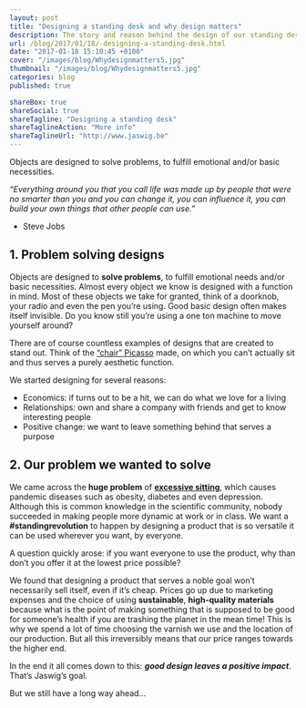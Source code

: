 ```yaml
---
layout: post
title: "Designing a standing desk and why design matters"
description: The story and reason behind the design of our standing desk.
url: /blog/2017/01/18/-designing-a-standing-desk.html
date: "2017-01-18 15:10:45 +0100"
cover: "/images/blog/Whydesignmatters5.jpg"
thumbnail: "/images/blog/Whydesignmatters5.jpg"
categories: blog
published: true

shareBox: true
shareSocial: true
shareTagline: "Designing a standing desk"
shareTaglineAction: "More info"
shareTaglineUrl: "http://www.jaswig.be"
---
```


Objects are designed to solve problems, to fulfill emotional and/or basic necessities.
<!--more-->

*“Everything around you that you call life was made up by people that were no smarter than you and you can change it, you can influence it, you can build your own things that other people can use.”*
-	Steve Jobs

## 1. Problem solving designs

Objects are designed to **solve problems**, to fulfill emotional needs and/or basic necessities.
Almost every object we know is designed with a function in mind. Most of these objects we take for granted, think of a doorknob, your radio and even the pen you’re using.
Good basic design often makes itself invisible. Do you know still you’re using a one ton machine to move yourself around?

There are of course countless examples of designs that are created to stand out.
Think of the [“chair” Picasso](https://www.moma.org/m/tours/41/tour_stops/555?locale=en) made, on which you can’t actually sit and thus serves a purely aesthetic function.

We started designing for several reasons:

+ Economics: if turns out to be a hit, we can do what we love for a living
+ Relationships: own and share a company with friends and get to know interesting people
+ Positive change: we want to leave something behind that serves a purpose

## 2. Our problem we wanted to solve

We came across the **huge problem** of [**excessive sitting**](http://www.jaswig.be/blog/2016/04/14/why-should-i-use-a-standing-desk.html), which causes pandemic diseases such as obesity, diabetes and even depression.
Although this is common knowledge in the scientific community, nobody succeeded in making people more dynamic at work or in class.
We want a **#standingrevolution** to happen by designing a product that is so versatile it can be used wherever you want, by everyone.

A question quickly arose: if you want everyone to use the product, why than don’t you offer it at the lowest price possible?

We found that designing a product that serves a noble goal won’t necessarily sell itself, even if it’s cheap. Prices go up due to marketing expenses and the choice of using **sustainable**, **high-quality materials** because what is the point of making something that is supposed to be good for someone’s health if you are trashing the planet in the mean time! This is why we spend a lot of time choosing the varnish we use and the location of our production.
But all this irreversibly means that our price ranges towards the higher end.

In the end it all comes down to this: **_good design leaves a positive impact_**.
That’s Jaswig’s goal.

But we still have a long way ahead…
